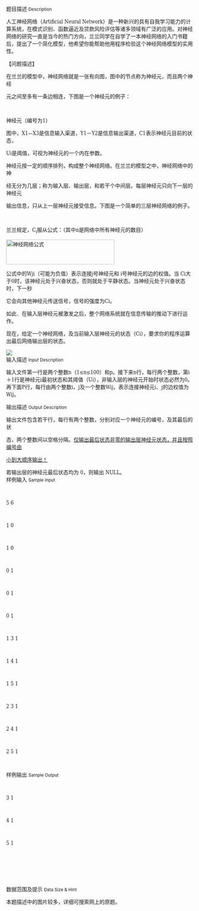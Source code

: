 <div class="panel panel-default">
<div class="area-title">
<span>
题目描述
<small>Description</small>
</span></div>
<div class="panel-body">

<p style="">人工神经网络（<span style="font-family: DejaVu Serif Condensed,serif;"><span style=""><span>Artificial Neural Network</span></span></span>）是一种新兴的具有自我学习能力的计算系统，在模式识别、函数逼近及贷款风险评估等诸多领域有广泛的应用。对神经网络的研究一直是当今的热门方向，兰兰同学在自学了一本神经网络的入门书籍后，提出了一个简化模型，他希望你能帮助他用程序检验这个神经网络模型的实用性。</p>
<p style="">【问题描述】</p>
<p style="">在兰兰的模型中，神经网络就是一张有向图，图中的节点称为神经元，而且两个神经</p>
<p style="">元之间至多有一条边相连，下图是一个神经元的例子：</p>
<p style=""> </p>
<p style="">神经元〔编号为<span style="font-family: DejaVu Serif Condensed,serif;"><span style=""><span>1</span></span></span>）</p>
<p style="">图中，<span style="font-family: DejaVu Serif Condensed,serif;"><span style=""><span>X1—X3</span></span></span>是信息输入渠道，<span style="font-family: DejaVu Serif Condensed,serif;"><span style=""><span>Y1</span></span></span>－<span style="font-family: DejaVu Serif Condensed,serif;"><span style=""><span>Y2</span></span></span>是信息输出渠道，<span style="font-family: DejaVu Serif Condensed,serif;"><span style=""><span>C1</span></span></span>表示神经元目前的状态，</p>
<p style=""><span style="font-family: DejaVu Serif Condensed,serif;"><span style=""><span>Ui</span></span></span>是阈值，可视为神经元的一个内在参数。</p>
<p style="">神经元按一定的顺序排列，构成整个神经网络。在兰兰的模型之中，神经网络中的神</p>
<p style="">经无分为几层；称为输入层、输出层，和若干个中间层。每层神经元只向下一层的神经元</p>
<p style="">输出信息，只从上一层神经元接受信息。下图是一个简单的三层神经网络的例子。</p>
<p style=""> </p>
<p style="">兰兰规定，<span style="font-family: DejaVu Serif Condensed,serif;"><span style=""><span>C<sub>i</sub></span></span></span>服从公式：（其中<span style="font-family: DejaVu Serif Condensed,serif;"><span style=""><span>n</span></span></span>是网络中所有神经元的数目）</p>
<p style=""><img height="67" src="/source/codevs/codevs-1088/img/aHR0cDovL3d3dy5jcHBibG9nLmNvbS9pbWFnZXMvY3BwYmxvZ19jb20veGlvbmduYW5iaW4vMy5KUEc=.JPG" title="神经网络公式" width="292"></p>
<p style="">公式中的<span style="font-family: DejaVu Serif Condensed,serif;"><span style=""><span>Wji</span></span></span>（可能为负值）表示连接<span style="font-family: DejaVu Serif Condensed,serif;"><span style=""><span>j</span></span></span>号神经元和 <span style="font-family: DejaVu Serif Condensed,serif;"><span style=""><span>i</span></span></span>号神经元的边的权值。当 <span style="font-family: DejaVu Serif Condensed,serif;"><span style=""><span>Ci</span></span></span>大于<span style="font-family: DejaVu Serif Condensed,serif;"><span style=""><span>0</span></span></span>时，该神经元处于兴奋状态，否则就处于平静状态。当神经元处于兴奋状态时，下一秒</p>
<p style="">它会向其他神经元传送信号，信号的强度为<span style="font-family: DejaVu Serif Condensed,serif;"><span style=""><span>Ci</span></span></span>。</p>
<p style="">如此．在输入层神经元被激发之后，整个网络系统就在信息传输的推动下进行运作。</p>
<p style="">现在，给定一个神经网络，及当前输入层神经元的状态（<span style="font-family: DejaVu Serif Condensed,serif;"><span style=""><span>Ci</span></span></span>），要求你的程序运算出最后网络输出层的状态。</p>

<img src="/source/codevs/codevs-1088/img/aHR0cDovL3d3dy5qb3lvaS5jbi9wcm9ibGVtL2NvZGV2cy0xMDg4L2h0dHA6Ly9jb2RldnMuY24vbWVkaWEvaW1hZ2UvcHJvYmxlbS8xMDg4LnBuZw==.png" style="max-width:700px">

</div>
</div>

<div class="panel panel-default">
<div class="area-title">
<span>
输入描述
<small>Input Description</small>
</span></div>
<div class="panel-body">
<p style="">输入文件第一行是两个整数<span style="font-family: DejaVu Serif Condensed,serif;">n</span>（<span style="font-family: DejaVu Serif Condensed,serif;">1≤n≤100</span>）和<span style="font-family: DejaVu Serif Condensed,serif;">p</span>。接下来<span style="font-family: DejaVu Serif Condensed,serif;">n</span>行，每行两个整数，第<span style="font-family: DejaVu Serif Condensed,serif;">i</span>＋<span style="font-family: DejaVu Serif Condensed,serif;">1</span>行是神经元<span style="font-family: DejaVu Serif Condensed,serif;">i</span>最初状态和其阈值（<span style="font-family: DejaVu Serif Condensed,serif;">Ui</span>），非输入层的神经元开始时状态必然为<span style="font-family: DejaVu Serif Condensed,serif;">0</span>。再下面<span style="font-family: DejaVu Serif Condensed,serif;">P</span>行，每行由两个整数<span style="font-family: DejaVu Serif Condensed,serif;">i</span>，<span style="font-family: DejaVu Serif Condensed,serif;">j</span>及一个整数<span style="font-family: DejaVu Serif Condensed,serif;">Wij</span>，表示连接神经元<span style="font-family: DejaVu Serif Condensed,serif;">i</span>、<span style="font-family: DejaVu Serif Condensed,serif;">j</span>的边权值为<span style="font-family: DejaVu Serif Condensed,serif;">Wij</span>。</p>

</div>
</div>
<div  class="panel panel-default">
<div class="area-title">
<span>
输出描述
<small>Output Description</small>
</span></div>
<div class="panel-body">

<p style="margin-bottom: 0cm;">输出文件包含若干行，每行有两个整数，分别对应一个神经元的编号，及其最后的状</p>
<p style="margin-bottom: 0cm;">态，两个整数间以空格分隔。<span style="text-decoration: underline;">仅输出最后状态非零的输出层神经元状态，并且按照编号由</span></p>
<p style="margin-bottom: 0cm;"><span style="text-decoration: underline;">小到大顺序输出！</span></p>
<p style="margin-bottom: 0cm;">若输出层的神经元最后状态均为 <span style="font-family: DejaVu Serif Condensed,serif;">0</span>，则输出 <span style="font-family: DejaVu Serif Condensed,serif;">NULL</span>。</p>

</div>
</div>


<div class="panel panel-default">
<div class="area-title">
<span>
样例输入
<small>Sample Input</small>
</span></div>
<div class="panel-body">
<p style=""> </p>
<p style=""><span style="font-family: DejaVu Serif Condensed,serif;">5 6</span></p>
<p style=""> </p>
<p style=""><span style="font-family: DejaVu Serif Condensed,serif;">1 0</span></p>
<p style=""> </p>
<p style=""><span style="font-family: DejaVu Serif Condensed,serif;">1 0</span></p>
<p style=""> </p>
<p style=""><span style="font-family: DejaVu Serif Condensed,serif;">0 1</span></p>
<p style=""> </p>
<p style=""><span style="font-family: DejaVu Serif Condensed,serif;">0 1</span></p>
<p style=""> </p>
<p style=""><span style="font-family: DejaVu Serif Condensed,serif;">0 1</span></p>
<p style=""> </p>
<p style=""><span style="font-family: DejaVu Serif Condensed,serif;">1 3 1</span></p>
<p style=""> </p>
<p style=""><span style="font-family: DejaVu Serif Condensed,serif;">1 4 1</span></p>
<p style=""> </p>
<p style=""><span style="font-family: DejaVu Serif Condensed,serif;">1 5 1</span></p>
<p style=""> </p>
<p style=""><span style="font-family: DejaVu Serif Condensed,serif;">2 3 1</span></p>
<p style=""> </p>
<p style=""><span style="font-family: DejaVu Serif Condensed,serif;">2 4 1</span></p>
<p style=""> </p>
<p style=""><span style="font-family: DejaVu Serif Condensed,serif;">2 5 1</span></p>
<p style=""><span style="font-family: DejaVu Serif Condensed,serif;"><br></span></p>

</div>
</div>

<div class="panel panel-default">
<div class="area-title">
<span>
样例输出
<small>Sample Output</small>
</span></div>
<div class="panel-body">
<p style=""> </p>
<p style=""><span style="font-family: DejaVu Serif Condensed,serif;">3 1</span></p>
<p style=""> </p>
<p style=""><span style="font-family: DejaVu Serif Condensed,serif;">4 1</span></p>
<p style=""> </p>
<p style=""><span style="font-family: DejaVu Serif Condensed,serif;">5 1</span></p>
<p style=""> </p>
<p style=""> </p>
<p style=""><span style="font-family: DejaVu Serif Condensed,serif;"><br></span></p>

</div>
</div>

<div class="panel panel-default">
<div class="area-title">
<span>
数据范围及提示
<small>Data Size & Hint</small>
</span></div>
<div class="panel-body">
<p>本题描述中的图片较多，详细可搜索网上的原题。</p>
</div>
</div>